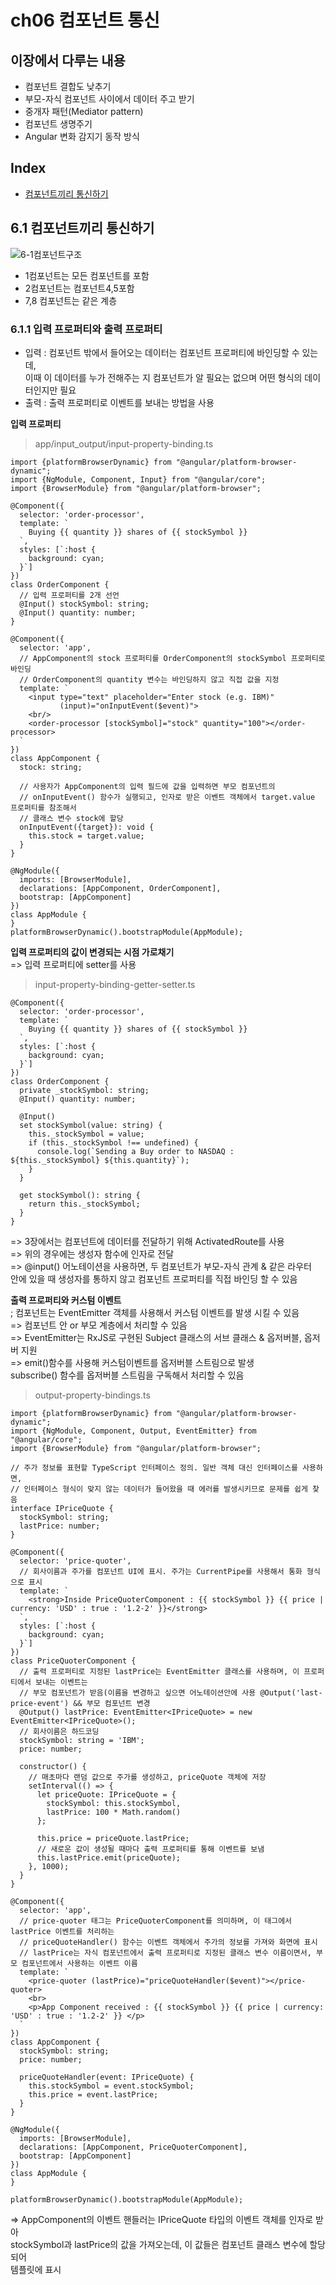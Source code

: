 # ch06 컴포넌트 통신  

## 이장에서 다루는 내용  

- 컴포넌트 결합도 낮추기
- 부모-자식 컴포넌트 사이에서 데이터 주고 받기
- 중개자 패턴(Mediator pattern)
- 컴포넌트 생명주기
- Angular 변화 감지기 동작 방식

## Index

- <a href="#6.1">컴포넌트끼리 통신하기</a>

<div id="6.1"></div>

## 6.1 컴포넌트끼리 통신하기  

![6-1컴포넌트구조](./pics/[6-1]컴포넌트_구조.png)

- 1컴포넌트는 모든 컴포넌트를 포함
- 2컴포넌트는 컴포넌트4,5포함
- 7,8 컴포넌트는 같은 계층  

### 6.1.1 입력 프로퍼티와 출력 프로퍼티  

- 입력 : 컴포넌트 밖에서 들어오는 데이터는 컴포넌트 프로퍼티에 바인딩할 수 있는데,  
이때 이 데이터를 누가 전해주는 지 컴포넌트가 알 필요는 없으며 어떤 형식의 데이터인지만 필요  
- 출력 : 출력 프로퍼티로 이벤트를 보내는 방법을 사용  



**입력 프로퍼티**  

> app/input_output/input-property-binding.ts  

```
import {platformBrowserDynamic} from "@angular/platform-browser-dynamic";
import {NgModule, Component, Input} from "@angular/core";
import {BrowserModule} from "@angular/platform-browser";

@Component({
  selector: 'order-processor',
  template: `
    Buying {{ quantity }} shares of {{ stockSymbol }}
  `,
  styles: [`:host {
    background: cyan;
  }`]
})
class OrderComponent {
  // 입력 프로퍼티를 2개 선언
  @Input() stockSymbol: string;
  @Input() quantity: number;
}

@Component({
  selector: 'app',
  // AppComponent의 stock 프로퍼티를 OrderComponent의 stockSymbol 프로퍼티로 바인딩
  // OrderComponent의 quantity 변수는 바인딩하지 않고 직접 값을 지정
  template: `
    <input type="text" placeholder="Enter stock (e.g. IBM)"
           (input)="onInputEvent($event)">
    <br/>
    <order-processor [stockSymbol]="stock" quantity="100"></order-processor>
  `
})
class AppComponent {
  stock: string;

  // 사용자가 AppComponent의 입력 필드에 값을 입력하면 부모 컴포넌트의  
  // onInputEvent() 함수가 실행되고, 인자로 받은 이벤트 객체에서 target.value 프로퍼티를 참조해서
  // 클래스 변수 stock에 할당
  onInputEvent({target}): void {
    this.stock = target.value;
  }
}

@NgModule({
  imports: [BrowserModule],
  declarations: [AppComponent, OrderComponent],
  bootstrap: [AppComponent]
})
class AppModule {
}
platformBrowserDynamic().bootstrapModule(AppModule);
```

**입력 프로퍼티의 값이 변경되는 시점 가로채기**  
=> 입력 프로퍼티에 setter를 사용  

> input-property-binding-getter-setter.ts  

```
@Component({
  selector: 'order-processor',
  template: `
    Buying {{ quantity }} shares of {{ stockSymbol }}
  `,
  styles: [`:host {
    background: cyan;
  }`]
})
class OrderComponent {
  private _stockSymbol: string;
  @Input() quantity: number;

  @Input()
  set stockSymbol(value: string) {
    this._stockSymbol = value;
    if (this._stockSymbol !== undefined) {
      console.log(`Sending a Buy order to NASDAQ : ${this._stockSymbol} ${this.quantity}`);
    }
  }

  get stockSymbol(): string {
    return this._stockSymbol;
  }
}
```  

=> 3장에서는 컴포넌트에 데이터를 전달하기 위해 ActivatedRoute를 사용  
=> 위의 경우에는 생성자 함수에 인자로 전달  
=> @input() 어노테이션을 사용하면, 두 컴포넌트가 부모-자식 관계 & 같은 라우터  
안에 있을 때 생성자를 통하지 않고 컴포넌트 프로퍼티를 직접 바인딩 할 수 있음

**출력 프로퍼티와 커스텀 이벤트**  
; 컴포넌트는 EventEmitter 객체를 사용해서 커스텀 이벤트를 발생 시킬 수 있음  
=> 컴포넌트 안 or 부모 계층에서 처리할 수 있음  
=> EventEmitter는 RxJS로 구현된 Subject 클래스의 서브 클래스 & 옵저버블, 옵저버 지원  
=> emit()함수를 사용해 커스텀이벤트를 옵저버블 스트림으로 발생  
subscribe() 함수를 옵저버블 스트림을 구독해서 처리할 수 있음  



> output-property-bindings.ts  

```
import {platformBrowserDynamic} from "@angular/platform-browser-dynamic";
import {NgModule, Component, Output, EventEmitter} from "@angular/core";
import {BrowserModule} from "@angular/platform-browser";

// 주가 정보를 표현할 TypeScript 인터페이스 정의. 일반 객체 대신 인터페이스를 사용하면,
// 인터페이스 형식이 맞지 않는 데이터가 들어왔을 때 에러를 발생시키므로 문제를 쉽게 찾음
interface IPriceQuote {
  stockSymbol: string;
  lastPrice: number;
}

@Component({
  selector: 'price-quoter',
  // 회사이름과 주가를 컴포넌트 UI에 표시. 주가는 CurrentPipe를 사용해서 통화 형식으로 표시
  template: `
    <strong>Inside PriceQuoterComponent : {{ stockSymbol }} {{ price | currency: 'USD' : true : '1.2-2' }}</strong>
  `,
  styles: [`:host {
    background: cyan;
  }`]
})
class PriceQuoterComponent {
  // 출력 프로퍼티로 지정된 lastPrice는 EventEmitter 클래스를 사용하며, 이 프로퍼티에서 보내는 이벤트는
  // 부모 컴포넌트가 받음(이름을 변경하고 싶으면 어노테이션안에 사용 @Output('last-price-event') && 부모 컴포넌트 변경
  @Output() lastPrice: EventEmitter<IPriceQuote> = new EventEmitter<IPriceQuote>();
  // 회사이름은 하드코딩
  stockSymbol: string = 'IBM';
  price: number;

  constructor() {
    // 매초마다 랜덤 값으로 주가를 생성하고, priceQuote 객체에 저장
    setInterval(() => {
      let priceQuote: IPriceQuote = {
        stockSymbol: this.stockSymbol,
        lastPrice: 100 * Math.random()
      };

      this.price = priceQuote.lastPrice;
      // 새로운 값이 생성될 때마다 출력 프로퍼티를 통해 이벤트를 보냄
      this.lastPrice.emit(priceQuote);
    }, 1000);
  }
}

@Component({
  selector: 'app',
  // price-quoter 태그는 PriceQuoterComponent를 의미하며, 이 태그에서 lastPrice 이벤트를 처리하는
  // priceQuoteHandler() 함수는 이벤트 객체에서 주가의 정보를 가져와 화면에 표시
  // lastPrice는 자식 컴포넌트에서 출력 프로퍼티로 지정된 클래스 변수 이름이면서, 부모 컴포넌트에서 사용하는 이벤트 이름
  template: `
    <price-quoter (lastPrice)="priceQuoteHandler($event)"></price-quoter>
    <br>
    <p>App Component received : {{ stockSymbol }} {{ price | currency: 'USD' : true : '1.2-2' }} </p>
  `
})
class AppComponent {
  stockSymbol: string;
  price: number;

  priceQuoteHandler(event: IPriceQuote) {
    this.stockSymbol = event.stockSymbol;
    this.price = event.lastPrice;
  }
}

@NgModule({
  imports: [BrowserModule],
  declarations: [AppComponent, PriceQuoterComponent],
  bootstrap: [AppComponent]
})
class AppModule {
}

platformBrowserDynamic().bootstrapModule(AppModule);
```  

=> AppComponent의 이벤트 핸들러는 IPriceQuote 타입의 이벤트 객체를 인자로 받아  
stockSymbol과 lastPrice의 값을 가져오는데, 이 값들은 컴포넌트 클래스 변수에 할당되어  
템플릿에 표시










<br /><br /><br /><br /><br /><br /><br /><br /><br /><br /><br /><br /><br /><br /><br /><br />

---
